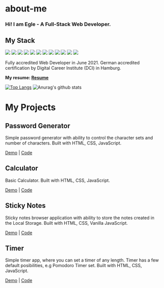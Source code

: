 # about-me

### Hi! I am Egle - A Full-Stack Web Developer.

## My Stack
![](https://img.shields.io/badge/<MAIN>-<Javascript>-informational?style=flat&logo=<LOGO_NAME>&logoColor=white&color=yellow)
![](https://img.shields.io/badge/<JS>-<React>-informational?style=flat&logo=<LOGO_NAME>&logoColor=white&color=blue)
![](https://img.shields.io/badge/<DB>-<MongoDB>-informational?style=flat&logo=<LOGO_NAME>&logoColor=white&color=pink)
![](https://img.shields.io/badge/<DB>-<Mongoose>-informational?style=flat&logo=<LOGO_NAME>&logoColor=white&color=fucia)
![](https://img.shields.io/badge/<Server>-<ExpressJS>-informational?style=flat&logo=<LOGO_NAME>&logoColor=white&color=purple)
![](https://img.shields.io/badge/<Server>-<NodeJS>-informational?style=flat&logo=<LOGO_NAME>&logoColor=white&color=blue)
![](https://img.shields.io/badge/<Templates>-<Handlebars>-informational?style=flat&logo=<LOGO_NAME>&logoColor=white&color=green)
![](https://img.shields.io/badge/<Templates>-<EJS>-informational?style=flat&logo=<LOGO_NAME>&logoColor=white&color=black)
![](https://img.shields.io/badge/<Web>-<HTML5>-informational?style=flat&logo=<LOGO_NAME>&logoColor=white&color=orange)
![](https://img.shields.io/badge/<Style>-<CSS3>-informational?style=flat&logo=<LOGO_NAME>&logoColor=white&color=blue)
![](https://img.shields.io/badge/<Style>-<SCSS>-informational?style=flat&logo=<LOGO_NAME>&logoColor=white&color=brown)
![](https://img.shields.io/badge/<VC>-<Git>-informational?style=flat&logo=<LOGO_NAME>&logoColor=white&color=orange)

Fully accredited Web Developer in June 2021. German accredited certification by Digital Career Institute (DCI) in Hamburg.  

**My resume: [Resume](https://eglehelms.dev/wp-content/uploads/2020/12/EgleH-CV.pdf)**  

[![Top Langs](https://github-readme-stats.vercel.app/api/top-langs/?username=EgleHelms&theme=radical)](https://github.com/anuraghazra/github-readme-stats)
![Anurag's github stats](https://github-readme-stats.vercel.app/api?username=EgleHelms&show_icons=true&theme=radical)

# My Projects

## Password Generator

Simple password generator with ability to control the character sets and number of characters. Built with HTML, CSS, JavaScript.

[Demo](https://eglehelms.github.io/password-generator/) | [Code](https://github.com/EgleHelms/password-generator)

## Calculator

Basic Calculator.  Built with HTML, CSS, JavaScript.

[Demo](https://eglehelms.github.io/calculator/) | [Code](https://github.com/EgleHelms/calculator)

## Sticky Notes

Sticky notes browser application with ability to store the notes created in the Local Storage. Built with HTML, CSS, Vanilla JavaScript.

[Demo](https://eglehelms.github.io/stickynotes) | [Code](https://github.com/EgleHelms/stickynotes)

## Timer

Simple timer app, where you can set a timer of any length. Timer has a few default posibilities, e.g Pomodoro Timer set.  Built with HTML, CSS, JavaScript.

[Demo](https://eglehelms.github.io/timer) | [Code](https://github.com/EgleHelms/timer)

